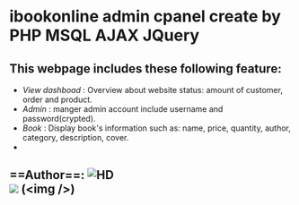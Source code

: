 # ibookonline admin cpanel create by PHP MSQL AJAX JQuery
## This webpage includes these following feature:
- *View dashboad* : Overview about website status: amount of customer, order and product.  
- *Admin* : manger admin account include username and password(crypted).  
- *Book* : Display book's information such as: name, price, quantity, author, category, description, cover.  
- 


==Author==: ![HD](https://www.facebook.com/duonngbk)  
![](https://raw.githubusercontent.com/duonnghan/bookadmin/blob/master/plugins/images/avatar/tux.jpg) (&lt;img /&gt;)
---